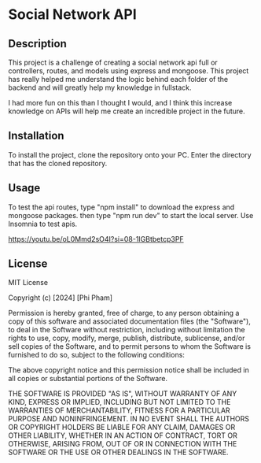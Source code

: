 # Social Network API

## Description

This project is a challenge of creating a social network api full or controllers, routes, and models using express and mongoose. This project has really helped me understand the logic behind each folder of the backend and will greatly help my knowledge in fullstack.

I had more fun on this than I thought I would, and I think this increase knowledge on APIs will help me create an incredible project in the future.

## Installation

To install the project, clone the repository onto your PC.
Enter the directory that has the cloned repository.



## Usage

To test the api routes, type "npm install" to download the express and mongoose packages.
then type "npm run dev" to start the local server.
Use Insomnia to test apis.

https://youtu.be/oL0Mmd2sO4I?si=08-1IGBtbetcp3PF
## License

MIT License

Copyright (c) [2024] [Phi Pham]

Permission is hereby granted, free of charge, to any person obtaining a copy
of this software and associated documentation files (the "Software"), to deal
in the Software without restriction, including without limitation the rights
to use, copy, modify, merge, publish, distribute, sublicense, and/or sell
copies of the Software, and to permit persons to whom the Software is
furnished to do so, subject to the following conditions:

The above copyright notice and this permission notice shall be included in all
copies or substantial portions of the Software.

THE SOFTWARE IS PROVIDED "AS IS", WITHOUT WARRANTY OF ANY KIND, EXPRESS OR
IMPLIED, INCLUDING BUT NOT LIMITED TO THE WARRANTIES OF MERCHANTABILITY,
FITNESS FOR A PARTICULAR PURPOSE AND NONINFRINGEMENT. IN NO EVENT SHALL THE
AUTHORS OR COPYRIGHT HOLDERS BE LIABLE FOR ANY CLAIM, DAMAGES OR OTHER
LIABILITY, WHETHER IN AN ACTION OF CONTRACT, TORT OR OTHERWISE, ARISING FROM,
OUT OF OR IN CONNECTION WITH THE SOFTWARE OR THE USE OR OTHER DEALINGS IN THE
SOFTWARE.
